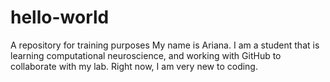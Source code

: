 # hello-world
A repository for training purposes
My name is Ariana. I am a student that is learning computational neuroscience, and working with GitHub to collaborate with my lab. Right now, I am very new to coding.
